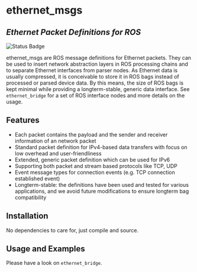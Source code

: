 # ethernet_msgs
## _Ethernet Packet Definitions for ROS_

![Status Badge](https://github.com/UniBwTAS/ethernet_msgs/actions/workflows/basic-build-ci.yml/badge.svg?branch=master)

ethernet_msgs are ROS message definitions for Ethernet packets. They can be used to insert network abstraction layers in ROS processing chains and to separate Ethernet interfaces from parser nodes. As Ethernet data is usually compressed, it is conceivable to store it in ROS bags instead of processed or parsed device data. By this means, the size of ROS bags is kept minimal while providing a longterm-stable, generic data interface. See `ethernet_bridge` for a set of ROS interface nodes and more details on the usage.

## Features

- Each packet contains the payload and the sender and receiver information of an network packet
- Standard packet definition for IPv4-based data transfers with focus on low overhead and user-friendliness
- Extended, generic packet definition which can be used for IPv6
- Supporting both packet and stream based protocols like TCP, UDP
- Event message types for connection events (e.g. TCP connection established event)
- Longterm-stable: the definitions have been used and tested for various applications, and we avoid future modifications to ensure longterm bag compatibility

## Installation

No dependencies to care for, just compile and source.

## Usage and Examples

Please have a look on `ethernet_bridge`.